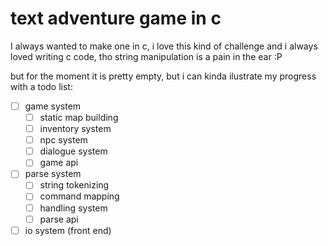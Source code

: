 # text adventure game in c
I always wanted to make one in c, i love this kind of challenge
and i always loved writing c code, tho string manipulation is
a pain in the ear :P

but for the moment it is pretty empty, but i can kinda ilustrate
my progress with a todo list:
- [ ] game system
    - [ ] static map building
    - [ ] inventory system
    - [ ] npc system
    - [ ] dialogue system
    - [ ] game api
- [ ] parse system
    - [ ] string tokenizing
    - [ ] command mapping
    - [ ] handling system
    - [ ] parse api
- [ ] io system (front end)
